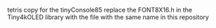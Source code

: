 tetris copy for the tinyConsole85
replace the FONT8X16.h in the Tiny4kOLED library with the file with the same name in this repository
